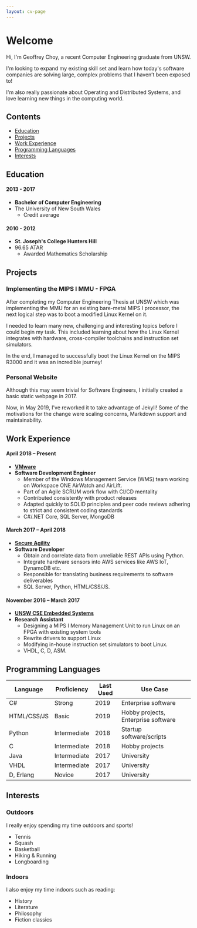 ```yaml
---
layout: cv-page
---
```


# Welcome

Hi, I'm Geoffrey Choy, a recent Computer Engineering graduate from UNSW.

I'm looking to expand my existing skill set and learn how today's software companies are solving large, complex problems that I haven’t been exposed to!

I'm also really passionate about Operating and Distributed Systems, and love learning new things in the computing world.

## Contents

* [Education](#education)
* [Projects](#projects)
* [Work Experience](#work-experience)
* [Programming Languages](#programming-languages)
* [Interests](#interests)

## Education

#### 2013 - 2017

* **Bachelor of Computer Engineering**
* The University of New South Wales
  * Credit average

#### 2010 - 2012

* **St. Joseph's College Hunters Hill**
* 96.65 ATAR
  * Awarded Mathematics Scholarship

## Projects

### Implementing the MIPS I MMU - FPGA

After completing my Computer Engineering Thesis at UNSW which was implementing the MMU for an existing bare-metal MIPS I processor, the next logical step was to boot a modified Linux Kernel on it.

I needed to learn many new, challenging and interesting topics before I could begin my task. This included learning about how the Linux Kernel integrates with hardware, cross-compiler toolchains and instruction set simulators.

In the end, I managed to successfully boot the Linux Kernel on the MIPS R3000 and it was an incredible journey!

### Personal Website

Although this may seem trivial for Software Engineers, I initially created a basic static webpage in 2017.

Now, in May 2019, I've reworked it to take advantage of Jekyll! Some of the motivations for the change were scaling concerns, Markdown support and maintainability.

## Work Experience

#### April 2018 – Present

* **[VMware](https://www.vmware.com/au/products/workspace-one/unified-endpoint-management.html)**
* **Software Development Engineer**
  * Member of the Windows Management Service (WMS) team working on Workspace ONE AirWatch and AirLift.
  * Part of an Agile SCRUM work flow with CI/CD mentality
  * Contributed consistently with product releases
  * Adapted quickly to SOLID principles and peer code reviews adhering to strict and consistent coding standards
  * C#/.NET Core, SQL Server, MongoDB

#### March 2017 – April 2018

* **[Secure Agility](https://secureagility.com/)**
* **Software Developer**
  * Obtain and correlate data from unreliable REST APIs using Python.
  * Integrate hardware sensors into AWS services like AWS IoT, DynamoDB etc.
  * Responsible for translating business requirements to software deliverables
  * SQL Server, Python, HTML/CSS/JS.

#### November 2016 – March 2017

* **[UNSW CSE Embedded Systems](https://www.engineering.unsw.edu.au/computer-science-engineering/)**
* **Research Assistant**
  * Designing a MIPS I Memory Management Unit to run Linux on an FPGA with existing system tools
  * Rewrite drivers to support Linux
  * Modifying in-house instruction set simulators to boot Linux.
  * VHDL, C, D, ASM.

## Programming Languages

| Language    | Proficiency  | Last Used | Use Case                            |
|-------------|--------------|-----------|-------------------------------------|
| C#          | Strong       | 2019      | Enterprise software                 |
| HTML/CSS/JS | Basic        | 2019      | Hobby projects, Enterprise software |
| Python      | Intermediate | 2018      | Startup software/scripts            |
| C           | Intermediate | 2018      | Hobby projects                      |
| Java        | Intermediate | 2017      | University                          |
| VHDL        | Intermediate | 2017      | University                          |
| D, Erlang   | Novice       | 2017      | University                          |

## Interests

### Outdoors

I really enjoy spending my time outdoors and sports!

* Tennis
* Squash
* Basketball
* Hiking & Running
* Longboarding

### Indoors

I also enjoy my time indoors such as reading:

* History
* Literature
* Philosophy
* Fiction classics
